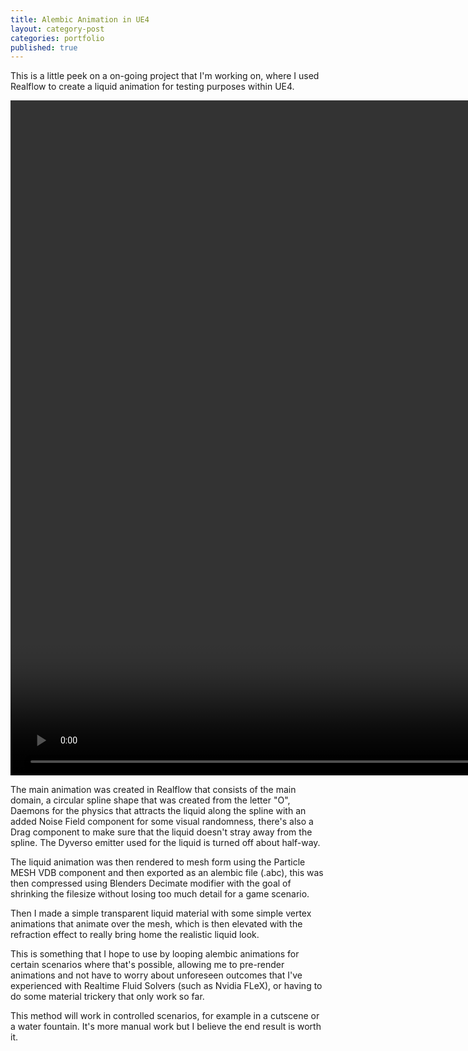 ```yaml
---
title: Alembic Animation in UE4
layout: category-post
categories: portfolio
published: true
---
```


This is a little peek on a on-going project that I'm working on, where I used Realflow to create a liquid animation for testing purposes within UE4.

<div class="video_wrapper">
    <video width="1920px" height="1080px" controls muted controlsList="nodownload">
     	<source src="/assets/video/portfolio/WatermarkedAlembic.mp4" type="video/mp4">
        <source src="/assets/video/portfolio/WatermarkedAlembic.ogg" type="video/ogg">
    </video>
</div>

The main animation was created in Realflow that consists of the main domain, a circular spline shape that was created from the letter "O", Daemons for the physics that attracts the liquid along the spline with an added Noise Field component for some visual randomness, there's also a Drag component to make sure that the liquid doesn't stray away from the spline. The Dyverso emitter used for the liquid is turned off about half-way. 

The liquid animation was then rendered to mesh form using the Particle MESH VDB component and then exported as an alembic file (.abc), this was then compressed using Blenders Decimate modifier with the goal of shrinking the filesize without losing too much detail for a game scenario.

Then I made a simple transparent liquid material with some simple vertex animations that animate over the mesh, which is then elevated with the refraction effect to really bring home the realistic liquid look.

This is something that I hope to use by looping alembic animations for certain scenarios where that's possible, allowing me to pre-render animations and not have to worry about unforeseen outcomes that I've experienced with Realtime Fluid Solvers (such as Nvidia FLeX), or having to do some material trickery that only work so far.

This method will work in controlled scenarios, for example in a cutscene or a water fountain. It's more manual work but I believe the end result is worth it.